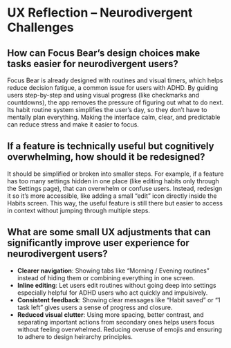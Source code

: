 # UX Reflection – Neurodivergent Challenges

## How can Focus Bear’s design choices make tasks easier for neurodivergent users?
Focus Bear is already designed with routines and visual timers, which helps reduce decision fatigue, a common issue for users with ADHD. 
By guiding users step-by-step and using visual progress (like checkmarks and countdowns), the app removes the pressure of figuring out what to do next. 
Its habit routine system simplifies the user’s day, so they don’t have to mentally plan everything. Making the interface calm, clear, and predictable 
can reduce stress and make it easier to focus.

## If a feature is technically useful but cognitively overwhelming, how should it be redesigned?
It should be simplified or broken into smaller steps. For example, if a feature has too many settings hidden in one place (like editing habits only through the Settings page), that can overwhelm or confuse users. Instead, redesign it so it’s more accessible, like adding a small “edit” icon directly inside the Habits screen. This way, the useful feature is still there but easier to access in context without jumping through multiple steps.

## What are some small UX adjustments that can significantly improve user experience for neurodivergent users?
- **Clearer navigation**: Showing tabs like “Morning / Evening routines” instead of hiding them or combining everything in one screen.
- **Inline editing**: Let users edit routines without going deep into settings especially helpful for ADHD users who act quickly and impulsively.
- **Consistent feedback**: Showing clear messages like “Habit saved” or “1 task left” gives users a sense of progress and closure.
- **Reduced visual clutter**: Using more spacing, better contrast, and separating important actions from secondary ones helps users focus without feeling overwhelmed. Reducing overuse of emojis and ensuring to adhere to design heirarchy principles. 

